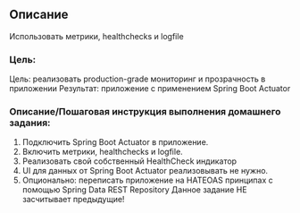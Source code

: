 ## Описание

Использовать метрики, healthchecks и logfile

### Цель:

Цель: реализовать production-grade мониторинг и прозрачность в приложении
Результат: приложение с применением Spring Boot Actuator

### Описание/Пошаговая инструкция выполнения домашнего задания:


1. Подключить Spring Boot Actuator в приложение.
2. Включить метрики, healthchecks и logfile.
3. Реализовать свой собственный HealthCheck индикатор
4. UI для данных от Spring Boot Actuator реализовывать не нужно.
5. Опционально: переписать приложение на HATEOAS принципах с помощью Spring Data REST Repository
    Данное задание НЕ засчитывает предыдущие!



